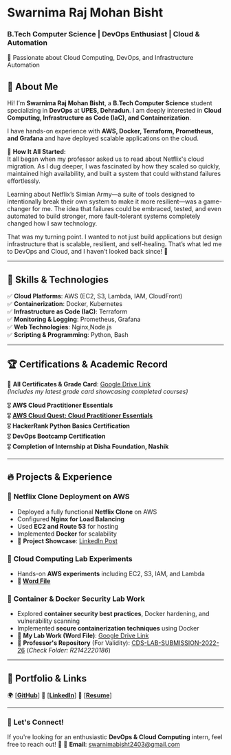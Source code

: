 # **Swarnima Raj Mohan Bisht**  
### **B.Tech Computer Science | DevOps Enthusiast | Cloud & Automation**  
🚀 Passionate about Cloud Computing, DevOps, and Infrastructure Automation  

## 🌟 **About Me**  
Hi! I’m **Swarnima Raj Mohan Bisht**, a **B.Tech Computer Science** student specializing in **DevOps** at **UPES, Dehradun**. I am deeply interested in **Cloud Computing, Infrastructure as Code (IaC), and Containerization**.  

I have hands-on experience with **AWS, Docker, Terraform, Prometheus, and Grafana** and have deployed scalable applications on the cloud. 

🔹 **How It All Started:**  
It all began when my professor asked us to read about Netflix's cloud migration. As I dug deeper, I was fascinated by how they scaled so quickly, maintained high availability, and built a system that could withstand failures effortlessly.

Learning about Netflix’s Simian Army—a suite of tools designed to intentionally break their own system to make it more resilient—was a game-changer for me. The idea that failures could be embraced, tested, and even automated to build stronger, more fault-tolerant systems completely changed how I saw technology.

That was my turning point. I wanted to not just build applications but design infrastructure that is scalable, resilient, and self-healing. That’s what led me to DevOps and Cloud, and I haven’t looked back since! 🚀 

---

## 📌 **Skills & Technologies**  
✅ **Cloud Platforms**: AWS (EC2, S3, Lambda, IAM, CloudFront)  
✅ **Containerization**: Docker, Kubernetes  
✅ **Infrastructure as Code (IaC)**: Terraform  
✅ **Monitoring & Logging**: Prometheus, Grafana  
✅ **Web Technologies**: Nginx,Node.js  
✅ **Scripting & Programming**: Python, Bash  

---

## 🏆 **Certifications & Academic Record**  
📂 **All Certificates & Grade Card**: [Google Drive Link](https://drive.google.com/drive/folders/1ftIpdGxN6JQkekL-x2FR82BMPVz7fgjc?usp=sharing)  
*(Includes my latest grade card showcasing completed courses)*  

🎖️ **AWS Cloud Practitioner Essentials**  
🎖️ **[AWS Cloud Quest: Cloud Practitioner Essentials](https://www.credly.com/badges/2c47d3d3-fc4a-44f9-9712-d961e8a6a94c/public_url)**  
🎖️ **HackerRank Python Basics Certification**  
🎖️ **DevOps Bootcamp Certification**  
🎖️ **Completion of Internship at Disha Foundation, Nashik**  

---

## 🔥 **Projects & Experience**  

### 📌 **Netflix Clone Deployment on AWS**  
- Deployed a fully functional **Netflix Clone** on AWS  
- Configured **Nginx for Load Balancing**  
- Used **EC2 and Route 53** for hosting  
- Implemented **Docker** for scalability  
- 📸 **Project Showcase**: [LinkedIn Post](https://www.linkedin.com/posts/swarnima-bisht-9a68b024b_devops-automation-cloudinfrastructure-activity-7245048414730682368-2HwD?utm_source=share&utm_medium=member_desktop)  
  

### 📌 **Cloud Computing Lab Experiments**  
- Hands-on **AWS experiments** including EC2, S3, IAM, and Lambda  
- **📂 [Word File](https://docs.google.com/document/d/1Q7dneEyh1WAUNrhPyizLbtdYEvrAaZ2u/edit?usp=sharing&ouid=103920767856261162147&rtpof=true&sd=true)**


### 📌 **Container & Docker Security Lab Work**  
- Explored **container security best practices**, Docker hardening, and vulnerability scanning  
- Implemented **secure containerization techniques** using Docker  
- 📂 **My Lab Work (Word File)**: [Google Drive Link](https://drive.google.com/drive/folders/1GJnWa4GF9bVtJXd-gHySxbiCyKsRl-jI?usp=sharing)  
- 🔗 **Professor's Repository** (For Validity): [CDS-LAB-SUBMISSION-2022-26](https://github.com/hkshitesh/CDS-LAB-SUBMISSION-2022-26.git) (*Check Folder: R2142220186*)  

---

## 📂 **Portfolio & Links**  
🌍 [[**GitHub**](https://github.com/oringejooz)]
💼 [[**LinkedIn**](https://www.linkedin.com/in/swarnima-bisht-9a68b024b/)] 
📜 [[**Resume**](https://docs.google.com/document/d/14f91ERKMJV9Z-g387q-A0zQ0M1y3vqCz/edit?usp=sharing&ouid=103920767856261162147&rtpof=true&sd=true)]  

---

### 📩 **Let's Connect!**  
If you're looking for an enthusiastic **DevOps & Cloud Computing** intern, feel free to reach out! 🚀 
📧 **Email**: [swarnimabisht2403@gmail.com](mailto:swarnimabisht2403@gmail.com)
